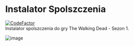 # Instalator Spolszczenia

[![CodeFactor](https://www.codefactor.io/repository/github/fl-wer/the-walking-dead-seaon-1-spolszczenie/badge)](https://www.codefactor.io/repository/github/fl-wer/the-walking-dead-seaon-1-spolszczenie)  
Instalator spolszczenia do gry The Walking Dead - Sezon 1.  

![image](https://user-images.githubusercontent.com/101416707/160509903-b64119f4-561d-4af2-bf37-f6909a103591.png)
